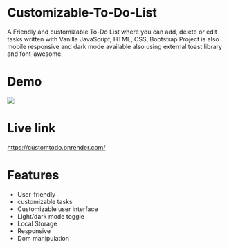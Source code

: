 # Customizable-To-Do-List
A Friendly and customizable To-Do List where you can add, delete or edit tasks written with Vanilla JavaScript, HTML, CSS, Bootstrap
Project is also mobile responsive and dark mode available also using external toast library and font-awesome.

# Demo
 ![](https://github.com/ronM3/Customizable-To-Do-List/blob/main/todo-list-demo-web.gif)

# Live link
https://customtodo.onrender.com/

# Features
* User-friendly
* customizable tasks
* Customizable user interface
* Light/dark mode toggle
* Local Storage
* Responsive
* Dom manipulation
